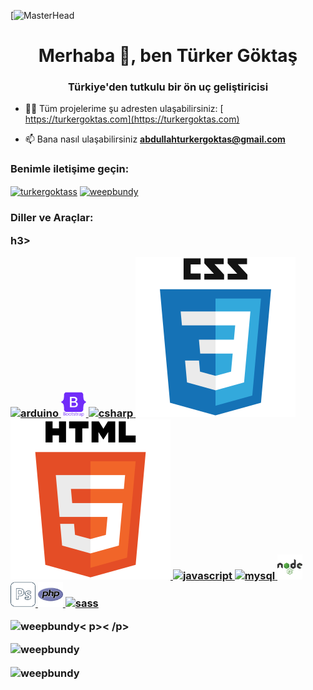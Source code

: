 [![MasterHead](https://turkergoktas.com/assets/profile-pic.jpg)
<h1 align="center">Merhaba 👋, ben Türker Göktaş</h1>
<h3 align="center">Türkiye'den tutkulu bir ön uç geliştiricisi</h3>

- 👨‍💻 Tüm projelerime şu adresten ulaşabilirsiniz: [ https://turkergoktas.com](https://turkergoktas.com)

- 📫 Bana nasıl ulaşabilirsiniz **abdullahturkergoktas@gmail.com**

<h3 align="left">Benimle iletişime geçin:</h3>
<p align = "left">
<a href = "https://instagram.com/turkergoktass" target = "blank"><img align = "center" src = "https://raw.githubusercontent.com/rahuldkjain/github -profile-readme-generator/master/src/images/icons/Social/instagram.svg" alt = "turkergoktass" height = "30" genişlik = "40" /></a>
<a href = "https:/ /www.youtube.com/c/weepbundy" target = "blank"><img align = "center" src = "https://raw.githubusercontent.com/rahuldkjain/github-profile-readme-generator/master/src /images/icons/Social/youtube.svg" alt="weepbundy" height="30" width="40" /></a>
</p>

<h3 align="left">Diller ve Araçlar:</p> h3>
<p align = "left"> <a href = "https://www.arduino.cc/" target = "_blank" rel = "noreferrer"> <img src = "https://cdn.worldvectorlogo.com/ logos/arduino-1.svg" alt = "arduino" width = "40" height = "40"/> </a> <a href = "https://getbootstrap.com" target = "_blank" rel = " noreferrer"> <img src = "https://raw.githubusercontent.com/devicons/devicon/master/icons/bootstrap/bootstrap-plain-wordmark.svg" alt = "bootstrap" width = "40" height = "40 "/> </a> <a href = "https://www.w3schools.com/cs/" target = "_blank" rel = "noreferrer"> <img src = "https://raw.githubusercontent.com /devicons/devicon/master/icons/csharp/csharp-original.svg" alt = "csharp" width = "40" height = "40"/> </a> <a href = "https://www.w3schools .com/css/" target = "_blank" rel = "noreferrer"> <img src = "https://raw.githubusercontent.com/devicons/devicon/master/icons/css3/css3-original-wordmark.svg" alt = "css3" genişlik = "40" yükseklik = "40"/> </a> <a href = "https://www.w3.org/html/" target = "_blank" rel = "noreferrer"> <img src = "https://raw.githubusercontent.com/devicons/devicon/master/icons/html5/html5-original-wordmark.svg" alt = "html5" genişlik = "40" yükseklik = "40"/> </a> <a href = "https://developer.mozilla.org/en-US/docs/Web/JavaScript" target = "_blank" rel = "noreferrer"> <img src = "https://raw .githubusercontent.com/devicons/devicon/master/icons/javascript/javascript-original.svg" alt = "javascript" width = "40" height = "40"/> </a> <a href = "https:/ /www.mysql.com/" target = "_blank" rel = "noreferrer"> <img src = "https://raw.githubusercontent.com/devicons/devicon/master/icons/mysql/mysql-original-wordmark. svg" alt = "mysql" width = "40" height = "40"/> </a> <a href = "https://nodejs.org" target = "_blank" rel = "noreferrer"> <img src ="https://raw.githubusercontent.com/devicons/devicon/master/icons/nodejs/nodejs-original-wordmark.svg" alt="nodejs" width="40" height="40"/> </a > <a href = "https://www.photoshop.com/en" target = "_blank" rel = "noreferrer"> <img src = "https://raw.githubusercontent.com/devicons/devicon/master/icons/photoshop/photoshop-line.svg" alt = "photoshop" width = "40" height = "40"/> </a> <a href = "https://www. php.net" target = "_blank" rel = "noreferrer"> <img src = "https://raw.githubusercontent.com/devicons/devicon/master/icons/php/php-original.svg" alt = "php " width = "40" height = "40"/> </a> <a href = "https://sass-lang.com" target = "_blank" rel = "noreferrer"> <img src = "https: //raw.githubusercontent.com/devicons/devicon/master/icons/sass/sass-original.svg" alt = "sass" width = "40" height = "40"/> </a> </p>

< p><img align = "left" src = "https://github-readme-stats.vercel.app/api/top-langs?username=weepbundy&show_icons=true&locale=en&layout=compact" alt = "weepbundy" />< /p>

<p> <img align="center" src="https://github-readme-stats.vercel.app/api?username=weepbundy&show_icons=true&locale=tr" alt="weepbundy" /></p>

<p><img align="center" src="https://github-readme-streak-stats.herokuapp.com/?user=weepbundy&" alt="weepbundy" /></p>
